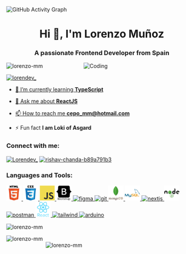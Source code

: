  <img src="https://github-readme-activity-graph.vercel.app/graph?username=lorenzo-mm&theme=high-contrast&height=250" alt="GitHub Activity Graph">

<h1 align="center">Hi 👋, I'm Lorenzo Muñoz</h1>
<h3 align="center">A passionate Frontend Developer from Spain</h3>
<img align="right" alt="Coding" width="300" src="https://cdn.dribbble.com/users/1162077/screenshots/3848914/programmer.gif">

<p align="left"> <img src="https://komarev.com/ghpvc/?username=lorenzo-mm&label=Profile%20views&color=0e75b6&style=flat" alt="lorenzo-mm" /> </p>

<p align="left"> <a href="https://twitter.com/lorendev_" target="blank"><img src="https://img.shields.io/twitter/follow/lorendev_?logo=twitter&style=for-the-badge" alt="lorendev_"  </p>

- 🌱 I’m currently learning **TypeScript**

- 💬 Ask me about **ReactJS**

- 📫 How to reach me **cepo_mm@hotmail.com**

- ⚡ Fun fact **I am Loki of Asgard**

<h3 align="left">Connect with me:</h3>
<p align="left">
<a href="https://twitter.com/Lorendev_" target="blank"><img align="center" src="https://raw.githubusercontent.com/rahuldkjain/github-profile-readme-generator/master/src/images/icons/Social/twitter.svg" alt="Lorendev_" height="30" width="40" /></a>
<a href="https://www.linkedin.com/in/lorenzo-mmu%C3%B1oz" target="blank"><img align="center" src="https://raw.githubusercontent.com/rahuldkjain/github-profile-readme-generator/master/src/images/icons/Social/linked-in-alt.svg" alt="rishav-chanda-b89a791b3" height="30" width="40" /></a>
</p>

<h3 align="left">Languages and Tools:</h3>
<p align="left"> <a href="https://www.w3.org/html/" target="_blank" rel="noreferrer"> <img src="https://raw.githubusercontent.com/devicons/devicon/master/icons/html5/html5-original-wordmark.svg" alt="html5" width="40" height="40"/> </a> <a href="https://www.w3schools.com/css/" target="_blank" rel="noreferrer"> <img src="https://raw.githubusercontent.com/devicons/devicon/master/icons/css3/css3-original-wordmark.svg" alt="css3" width="40" height="40"/> </a> <a href="https://developer.mozilla.org/en-US/docs/Web/JavaScript" target="_blank" rel="noreferrer"> <img src="https://raw.githubusercontent.com/devicons/devicon/master/icons/javascript/javascript-original.svg" alt="javascript" width="40" height="40"/> </a> <a href="https://getbootstrap.com" target="_blank" rel="noreferrer"> <img src="https://raw.githubusercontent.com/devicons/devicon/master/icons/bootstrap/bootstrap-plain-wordmark.svg" alt="bootstrap" width="40" height="40"/> </a> <a href="https://www.figma.com/" target="_blank" rel="noreferrer"> <img src="https://www.vectorlogo.zone/logos/figma/figma-icon.svg" alt="figma" width="40" height="40"/> </a> <a href="https://git-scm.com/" target="_blank" rel="noreferrer"> <img src="https://www.vectorlogo.zone/logos/git-scm/git-scm-icon.svg" alt="git" width="40" height="40"/> </a>  <a href="https://www.mongodb.com/" target="_blank" rel="noreferrer"> <img src="https://raw.githubusercontent.com/devicons/devicon/master/icons/mongodb/mongodb-original-wordmark.svg" alt="mongodb" width="40" height="40"/> </a> <a href="https://www.mysql.com/" target="_blank" rel="noreferrer"> <img src="https://raw.githubusercontent.com/devicons/devicon/master/icons/mysql/mysql-original-wordmark.svg" alt="mysql" width="40" height="40"/> </a> <a href="https://nextjs.org/" target="_blank" rel="noreferrer"> <img src="https://cdn.worldvectorlogo.com/logos/nextjs-2.svg" alt="nextjs" width="40" height="40"/> </a> <a href="https://nodejs.org" target="_blank" rel="noreferrer"> <img src="https://raw.githubusercontent.com/devicons/devicon/master/icons/nodejs/nodejs-original-wordmark.svg" alt="nodejs" width="40" height="40"/> </a> <a href="https://postman.com" target="_blank" rel="noreferrer"> <img src="https://www.vectorlogo.zone/logos/getpostman/getpostman-icon.svg" alt="postman" width="40" height="40"/> </a> <a href="https://reactjs.org/" target="_blank" rel="noreferrer"> <img src="https://raw.githubusercontent.com/devicons/devicon/master/icons/react/react-original-wordmark.svg" alt="react" width="40" height="40"/> </a> <a href="https://tailwindcss.com/" target="_blank" rel="noreferrer"> <img src="https://www.vectorlogo.zone/logos/tailwindcss/tailwindcss-icon.svg" alt="tailwind" width="40" height="40"/> </a> <a href="https://www.arduino.cc/" target="_blank" rel="noreferrer"> <img src="https://cdn.worldvectorlogo.com/logos/arduino-1.svg" alt="arduino" width="40" height="40"/> </a> </p>

<div display="flex" flex-direction="column"> 
 <p><img align="center" width="300" src="https://github-readme-stats.vercel.app/api/top-langs/?username=lorenzo-mm&theme=blue-green&hide_border=true&include_all_commits=true&count_private=true&layout=compact" alt="lorenzo-mm" /></p>
 <p><img align="left" width="400" src="https://github-readme-streak-stats.herokuapp.com/?user=lorenzo-mm&theme=blue-green&hide_border=true" alt="lorenzo-mm" /></p>
 <p>&nbsp;<img align="right" width="400" src="https://github-readme-stats.vercel.app/api?username=lorenzo-mm&theme=blue-green&hide_border=true&include_all_commits=true&count_private=true" alt="lorenzo-mm" /></p>
</div>

